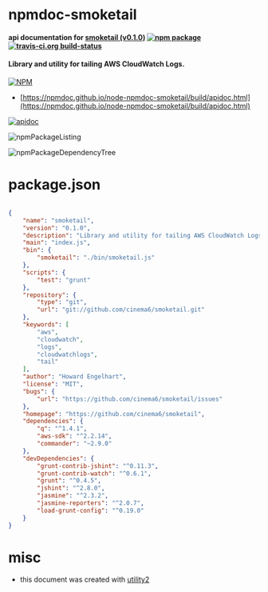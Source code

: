 # npmdoc-smoketail

#### api documentation for  [smoketail (v0.1.0)](https://github.com/cinema6/smoketail)  [![npm package](https://img.shields.io/npm/v/npmdoc-smoketail.svg?style=flat-square)](https://www.npmjs.org/package/npmdoc-smoketail) [![travis-ci.org build-status](https://api.travis-ci.org/npmdoc/node-npmdoc-smoketail.svg)](https://travis-ci.org/npmdoc/node-npmdoc-smoketail)

#### Library and utility for tailing AWS CloudWatch Logs.

[![NPM](https://nodei.co/npm/smoketail.png?downloads=true&downloadRank=true&stars=true)](https://www.npmjs.com/package/smoketail)

- [https://npmdoc.github.io/node-npmdoc-smoketail/build/apidoc.html](https://npmdoc.github.io/node-npmdoc-smoketail/build/apidoc.html)

[![apidoc](https://npmdoc.github.io/node-npmdoc-smoketail/build/screenCapture.buildCi.browser.%252Ftmp%252Fbuild%252Fapidoc.html.png)](https://npmdoc.github.io/node-npmdoc-smoketail/build/apidoc.html)

![npmPackageListing](https://npmdoc.github.io/node-npmdoc-smoketail/build/screenCapture.npmPackageListing.svg)

![npmPackageDependencyTree](https://npmdoc.github.io/node-npmdoc-smoketail/build/screenCapture.npmPackageDependencyTree.svg)



# package.json

```json

{
    "name": "smoketail",
    "version": "0.1.0",
    "description": "Library and utility for tailing AWS CloudWatch Logs.",
    "main": "index.js",
    "bin": {
        "smoketail": "./bin/smoketail.js"
    },
    "scripts": {
        "test": "grunt"
    },
    "repository": {
        "type": "git",
        "url": "git://github.com/cinema6/smoketail.git"
    },
    "keywords": [
        "aws",
        "cloudwatch",
        "logs",
        "cloudwatchlogs",
        "tail"
    ],
    "author": "Howard Engelhart",
    "license": "MIT",
    "bugs": {
        "url": "https://github.com/cinema6/smoketail/issues"
    },
    "homepage": "https://github.com/cinema6/smoketail",
    "dependencies": {
        "q": "^1.4.1",
        "aws-sdk": "^2.2.14",
        "commander": "~2.9.0"
    },
    "devDependencies": {
        "grunt-contrib-jshint": "^0.11.3",
        "grunt-contrib-watch": "^0.6.1",
        "grunt": "^0.4.5",
        "jshint": "^2.8.0",
        "jasmine": "^2.3.2",
        "jasmine-reporters": "^2.0.7",
        "load-grunt-config": "^0.19.0"
    }
}
```



# misc
- this document was created with [utility2](https://github.com/kaizhu256/node-utility2)
